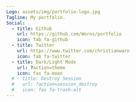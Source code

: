 ```yaml
---
Logo: assets/img/portfolio-logo.jpg
Tagline: My portfolio.
Social:
  - title: Github
    url: https://github.com/Worns/portfolio
    icon: fab fa-github
  - title: Twitter
    url: https://www.twitter.com/christianwarn
    icon: fab fa-twitter
  - title: Dark/Light Mode
    url: ?action=theme
    icon: fas fa-moon
  # - title: Destroy Session
  #   url: ?action=session_destroy
  #   icon: fas fa-trash-alt
---
```

